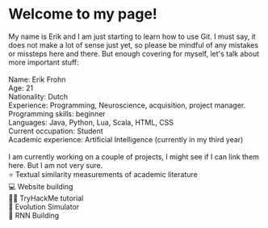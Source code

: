 # Welcome to my page!

My name is Erik and I am just starting to learn how to use Git. I must say, it does not make a lot of sense just yet, so please be mindful of any mistakes or missteps here and there. But enough covering for myself, let's talk about more important stuff:  
\
Name: Erik Frohn  
Age: 21  
Nationality: Dutch  
Experience: Programming, Neuroscience, acquisition, project manager.  
Programming skills: beginner  
Languages: Java, Python, Lua, Scala, HTML, CSS  
Current occupation: Student  
Academic experience: Artificial Intelligence (currently in my third year)  
\
I am currently working on a couple of projects, I might see if I can link them here. But I am not very sure.  
⭐️ Textual similarity measurements of academic literature  
💻 Website building  
🕵️‍♂️ TryHackMe tutorial  
🐸 Evolution Simulator  
🏢 RNN Building  
